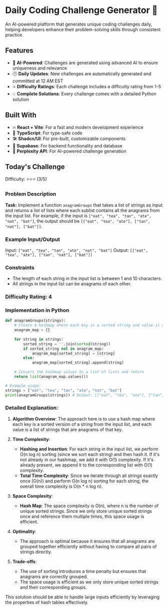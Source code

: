 # Daily Coding Challenge Generator 🚀

An AI-powered platform that generates unique coding challenges daily, helping developers enhance their problem-solving skills through consistent practice.

## Features

- 🤖 **AI-Powered**: Challenges are generated using advanced AI to ensure uniqueness and relevance
- 🕒 **Daily Updates**: New challenges are automatically generated and committed at 12 AM EST
- ⭐ **Difficulty Ratings**: Each challenge includes a difficulty rating from 1-5
- 💡 **Complete Solutions**: Every challenge comes with a detailed Python solution

## Built With

- 🔥 **React + Vite**: For a fast and modern development experience
- 🔷 **TypeScript**: For type-safe code
- 🛠️ **Shadcn/UI**: For pre-built, customizable components
- 🔌 **Supabase**: For backend functionality and database
- 🤖 **Perplexity API**: For AI-powered challenge generation

## Today's Challenge

Difficulty: ⭐⭐⭐ (3/5)

### Problem Description
**Task:**
Implement a function `anagramGroups` that takes a list of strings as input and returns a list of lists where each sublist contains all the anagrams from the input list. For example, if the input is `["eat", "tea", "tan", "ate", "nat", "bat"]`, the output should be `[["eat", "tea", "ate"], ["tan", "nat"], ["bat"]]`.

### Example Input/Output
Input: `["eat", "tea", "tan", "ate", "nat", "bat"]`
Output: `[["eat", "tea", "ate"], ["tan", "nat"], ["bat"]]`

### Constraints
- The length of each string in the input list is between 1 and 10 characters.
- All strings in the input list can be anagrams of each other.

### Difficulty Rating: **4**

### Implementation in Python

```python
def anagramGroups(strings):
    # Create a hashmap where each key is a sorted string and value is a list of strings
    anagram_map = {}
    
    for string in strings:
        sorted_string = ''.join(sorted(string))
        if sorted_string not in anagram_map:
            anagram_map[sorted_string] = [string]
        else:
            anagram_map[sorted_string].append(string)
    
    # Convert the hashmap values to a list of lists and return
    return list(anagram_map.values())

# Example usage:
strings = ["eat", "tea", "tan", "ate", "nat", "bat"]
print(anagramGroups(strings)) # Output: [["eat", "tea", "ate"], ["tan", "nat"], ["bat"]]
```

### Detailed Explanation:
1. **Algorithm Overview**: The approach here is to use a hash map where each key is a sorted version of a string from the input list, and each value is a list of strings that are anagrams of that key.

2. **Time Complexity**:
   - **Hashing and Insertion**: For each string in the input list, we perform O(n log n) sorting (since we sort each string) and then hash it. If it's not already in our hashmap, we add it with O(1) complexity. If it's already present, we append it to the corresponding list with O(1) complexity.
   - **Total Time Complexity**: Since we iterate through all strings exactly once (O(n)) and perform O(n log n) sorting for each string, the overall time complexity is O(n * n log n).

3. **Space Complexity**:
   - **Hash Map**: The space complexity is O(n), where n is the number of unique sorted strings. Since we only store unique sorted strings once and reference them multiple times, this space usage is efficient.

4. **Optimality**:
   - The approach is optimal because it ensures that all anagrams are grouped together efficiently without having to compare all pairs of strings directly.

5. **Trade-offs**:
   - The use of sorting introduces a time penalty but ensures that anagrams are correctly grouped.
   - The space usage is efficient as we only store unique sorted strings and their corresponding groups.

This solution should be able to handle large inputs efficiently by leveraging the properties of hash tables effectively.